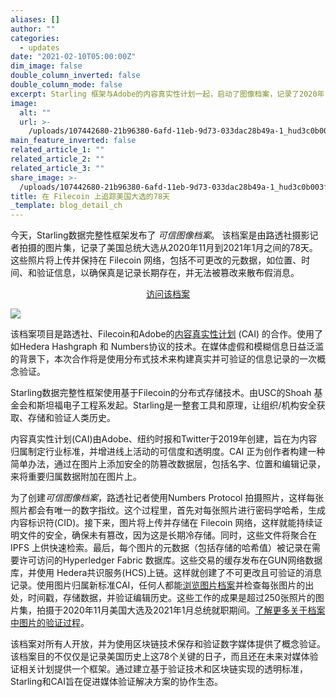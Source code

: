 ```yaml
---
aliases: []
author: ""
categories:
  - updates
date: "2021-02-10T05:00:00Z"
dim_image: false
double_column_inverted: false
double_column_mode: false
excerpt: Starling 框架与Adobe的内容真实性计划一起，启动了图像档案，记录了2020年11月至2021年1月期间的总统大选。
image:
  alt: ""
  url: >-
    /uploads/107442680-21b96380-6afd-11eb-9d73-033dac28b49a-1_hud3c0b003f78b8d16f84662f45c257ef0_328377_1500x0_resize_q90_linear.webp
main_feature_inverted: false
related_article_1: ""
related_article_2: ""
related_article_3: ""
share_image: >-
  /uploads/107442680-21b96380-6afd-11eb-9d73-033dac28b49a-1_hud3c0b003f78b8d16f84662f45c257ef0_328377_1500x0_resize_q90_linear.webp
title: 在 Filecoin 上追踪美国大选的78天
_template: blog_detail_ch
---
```


今天，Starling数据完整性框架发布了 _可信图像档案_。 该档案是由路透社摄影记者拍摄的图片集，记录了美国总统大选从2020年11月到2021年1月之间的78天。这些照片将上传并保持在 Filecoin 网络，包括不可更改的元数据，如位置、时间、和验证信息，以确保真是记录长期存在，并无法被篡改来散布假消息。

<p style="text-align:center"><a href="https://www.starlinglab.org/78days/">访问该档案</a></p>

![](/uploads/election-on-filecoin.webp)

该档案项目是路透社、Filecoin和Adobe的[内容真实性计划](https://contentauthenticity.org/) (CAI) 的合作。使用了如Hedera Hashgraph 和 Numbers协议的技术。在媒体虚假和模糊信息日益泛滥的背景下，本次合作将是使用分布式技术来构建真实并可验证的信息记录的一次概念验证。

Starling数据完整性框架使用基于Filecoin的分布式存储技术。由USC的Shoah 基金会和斯坦福电子工程系发起。Starling是一整套工具和原理，让组织/机构安全获取、存储和验证人类历史。

内容真实性计划(CAI)由Adobe、纽约时报和Twitter于2019年创建，旨在为内容归属制定行业标准，并增进线上活动的可信度和透明度。CAI 正为创作者构建一种简单办法，通过在图片上添加安全的防篡改数据层，包括名字、位置和编辑记录，来将重要归属数据附加在图片上。

为了创建*可信图像档案*，路透社记者使用Numbers Protocol 拍摄照片，这样每张照片都会有唯一的数字指纹。这个过程里，首先对每张照片进行密码学哈希，生成内容标识符(CID)。接下来，图片将上传并存储在 Filecoin 网络，这样就能持续证明文件的安全，确保未有篡改，因为这是长期冷存储。同时，这些文件将聚合在IPFS 上供快速检索。最后，每个图片的元数据（包括存储的哈希值）被记录在需要许可访问的Hyperledger Fabric 数据库。这些交易的缓存发布在GUN网络数据库，并使用 Hedera共识服务(HCS)上链。这样就创建了不可更改且可验证的消息记录。使用图片归属新标准CAI，任何人都能[浏览图片档案](https://www.starlinglab.org/78days/)并检查每张图片的出处，时间戳，存储数据，并验证编辑历史。这些工作的成果是超过250张照片的图片集，拍摄于2020年11月美国大选及2021年1月总统就职期间。[了解更多关于档案中图片的验证过程](https://www.starlinglab.org/image-authentication/)。

该档案对所有人开放，并为使用区块链技术保存和验证数字媒体提供了概念验证。该档案目的不仅仅是记录美国历史上这78个关键的日子，而且还在未来对媒体验证相关计划提供一个框架。通过建立基于验证技术和区块链实现的透明标准，Starling和CAI旨在促进媒体验证解决方案的协作生态。

